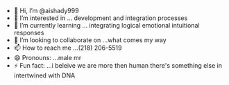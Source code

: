 - 👋 Hi, I’m @aishady999
- 👀 I’m interested in ... development and integration processes
- 🌱 I’m currently learning ... integrating logical emotional intuitional responses
- 💞️ I’m looking to collaborate on ...what comes my way
- 📫 How to reach me ...(218) 206-5519
- 😄 Pronouns: ...male mr
- ⚡ Fun fact: ...i beleive we are more then human there's something else in intertwined with DNA

<!---
aishady999/aishady999 is a ✨ special ✨ repository because its `README.md` (this file) appears on your GitHub profile.
You can click the Preview link to take a look at your changes.
--->
